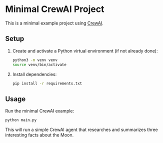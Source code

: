 # Minimal CrewAI Project

This is a minimal example project using [CrewAI](https://github.com/joaomdmoura/crewAI).

## Setup

1. Create and activate a Python virtual environment (if not already done):
   ```sh
   python3 -m venv venv
   source venv/bin/activate
   ```
2. Install dependencies:
   ```sh
   pip install -r requirements.txt
   ```

## Usage

Run the minimal CrewAI example:

```sh
python main.py
```

This will run a simple CrewAI agent that researches and summarizes three interesting facts about the Moon. 